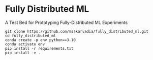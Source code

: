 # Fully Distributed ML
A Test Bed for Prototyping Fully-Distributed ML Experiments

```
git clone https://github.com/msakarvadia/fully_distributed_ml.git
cd fully_distributed_ml
conda create -p env python==3.10
conda activate env
pip install -r requirements.txt
pip install -e .
```
